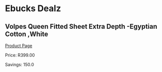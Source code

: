 
# Ebucks Dealz
## Volpes Queen Fitted Sheet Extra Depth -Egyptian Cotton ,White
[Product Page](https://www.ebucks.com/web/shop/productSelected.do?prodId=1068103857&catId=704984344)

Price: R399.00

Savings: 150.0


	